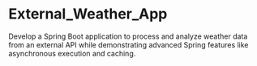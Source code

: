 # External_Weather_App
Develop a Spring Boot application to process and analyze weather data from an external API while demonstrating advanced Spring features like asynchronous execution and caching.
